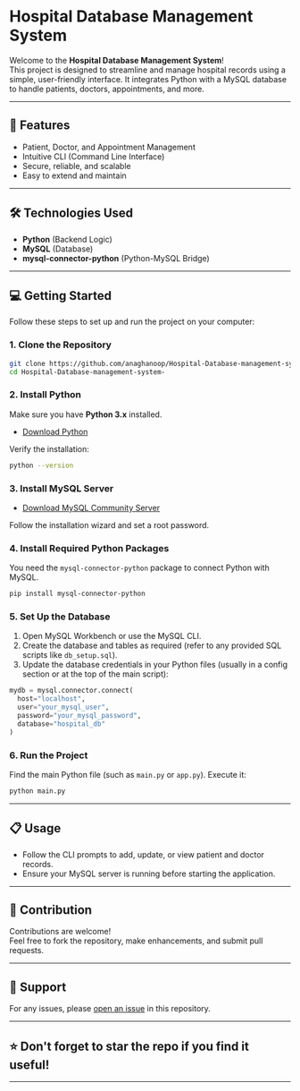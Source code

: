# Hospital Database Management System

Welcome to the **Hospital Database Management System**!  
This project is designed to streamline and manage hospital records using a simple, user-friendly interface. It integrates Python with a MySQL database to handle patients, doctors, appointments, and more.

---

## 🚀 Features

- Patient, Doctor, and Appointment Management
- Intuitive CLI (Command Line Interface)
- Secure, reliable, and scalable
- Easy to extend and maintain

---

## 🛠️ Technologies Used

- **Python** (Backend Logic)
- **MySQL** (Database)
- **mysql-connector-python** (Python-MySQL Bridge)

---

## 💻 Getting Started

Follow these steps to set up and run the project on your computer:

### 1. Clone the Repository

```bash
git clone https://github.com/anaghanoop/Hospital-Database-management-system-.git
cd Hospital-Database-management-system-
```

### 2. Install Python

Make sure you have **Python 3.x** installed.

- [Download Python](https://www.python.org/downloads/)

Verify the installation:

```bash
python --version
```

### 3. Install MySQL Server

- [Download MySQL Community Server](https://dev.mysql.com/downloads/mysql/)

Follow the installation wizard and set a root password.

### 4. Install Required Python Packages

You need the `mysql-connector-python` package to connect Python with MySQL.

```bash
pip install mysql-connector-python
```


### 5. Set Up the Database

1. Open MySQL Workbench or use the MySQL CLI.
2. Create the database and tables as required (refer to any provided SQL scripts like `db_setup.sql`).
3. Update the database credentials in your Python files (usually in a config section or at the top of the main script):

```python
mydb = mysql.connector.connect(
  host="localhost",
  user="your_mysql_user",
  password="your_mysql_password",
  database="hospital_db"
)
```

### 6. Run the Project

Find the main Python file (such as `main.py` or `app.py`). Execute it:

```bash
python main.py
```

---

## 📋 Usage

- Follow the CLI prompts to add, update, or view patient and doctor records.
- Ensure your MySQL server is running before starting the application.

---

## 🤝 Contribution

Contributions are welcome!  
Feel free to fork the repository, make enhancements, and submit pull requests.

---

## 📧 Support

For any issues, please [open an issue](https://github.com/anaghanoop/Hospital-Database-management-system-/issues) in this repository.

---

## ⭐️ Don't forget to star the repo if you find it useful!

---
